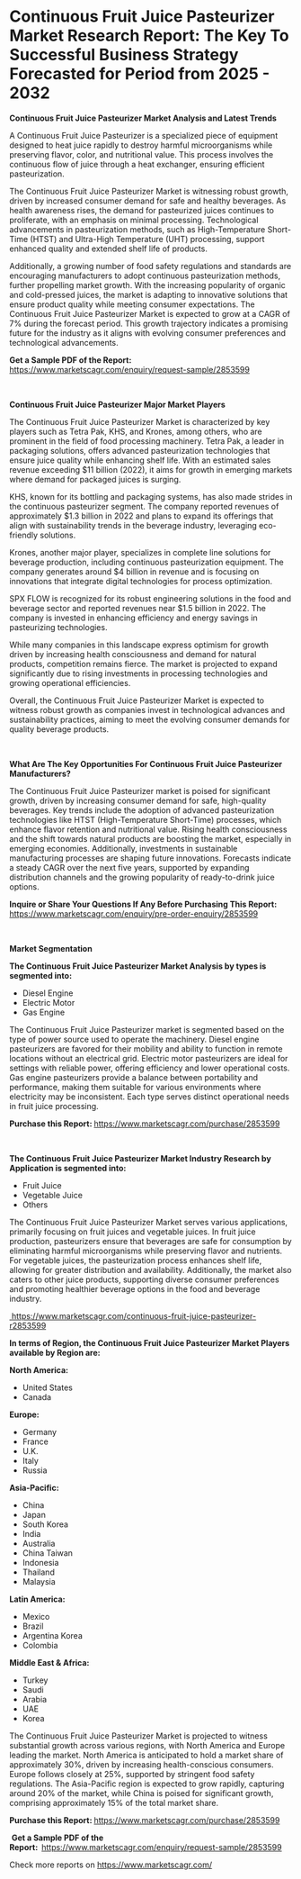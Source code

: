 <p><h1>Continuous Fruit Juice Pasteurizer Market Research Report: The Key To Successful Business Strategy Forecasted for Period from 2025 - 2032</h1></p><p><strong>Continuous Fruit Juice Pasteurizer Market Analysis and Latest Trends</strong></p>
<p><p>A Continuous Fruit Juice Pasteurizer is a specialized piece of equipment designed to heat juice rapidly to destroy harmful microorganisms while preserving flavor, color, and nutritional value. This process involves the continuous flow of juice through a heat exchanger, ensuring efficient pasteurization.</p><p>The Continuous Fruit Juice Pasteurizer Market is witnessing robust growth, driven by increased consumer demand for safe and healthy beverages. As health awareness rises, the demand for pasteurized juices continues to proliferate, with an emphasis on minimal processing. Technological advancements in pasteurization methods, such as High-Temperature Short-Time (HTST) and Ultra-High Temperature (UHT) processing, support enhanced quality and extended shelf life of products.</p><p>Additionally, a growing number of food safety regulations and standards are encouraging manufacturers to adopt continuous pasteurization methods, further propelling market growth. With the increasing popularity of organic and cold-pressed juices, the market is adapting to innovative solutions that ensure product quality while meeting consumer expectations. The Continuous Fruit Juice Pasteurizer Market is expected to grow at a CAGR of 7% during the forecast period. This growth trajectory indicates a promising future for the industry as it aligns with evolving consumer preferences and technological advancements.</p></p>
<p><strong>Get a Sample PDF of the Report:&nbsp;</strong> <a href="https://www.marketscagr.com/enquiry/request-sample/2853599?utm_campaign=2480&utm_medium=2&utm_source=Github&utm_content=ia&utm_term=12032025&utm_id=continuous-fruit-juice-pasteurizer">https://www.marketscagr.com/enquiry/request-sample/2853599</a></p>
<p>&nbsp;</p>
<p><strong>Continuous Fruit Juice Pasteurizer Major Market Players</strong></p>
<p><p>The Continuous Fruit Juice Pasteurizer Market is characterized by key players such as Tetra Pak, KHS, and Krones, among others, who are prominent in the field of food processing machinery. Tetra Pak, a leader in packaging solutions, offers advanced pasteurization technologies that ensure juice quality while enhancing shelf life. With an estimated sales revenue exceeding $11 billion (2022), it aims for growth in emerging markets where demand for packaged juices is surging.</p><p>KHS, known for its bottling and packaging systems, has also made strides in the continuous pasteurizer segment. The company reported revenues of approximately $1.3 billion in 2022 and plans to expand its offerings that align with sustainability trends in the beverage industry, leveraging eco-friendly solutions.</p><p>Krones, another major player, specializes in complete line solutions for beverage production, including continuous pasteurization equipment. The company generates around $4 billion in revenue and is focusing on innovations that integrate digital technologies for process optimization.</p><p>SPX FLOW is recognized for its robust engineering solutions in the food and beverage sector and reported revenues near $1.5 billion in 2022. The company is invested in enhancing efficiency and energy savings in pasteurizing technologies.</p><p>While many companies in this landscape express optimism for growth driven by increasing health consciousness and demand for natural products, competition remains fierce. The market is projected to expand significantly due to rising investments in processing technologies and growing operational efficiencies.</p><p>Overall, the Continuous Fruit Juice Pasteurizer Market is expected to witness robust growth as companies invest in technological advances and sustainability practices, aiming to meet the evolving consumer demands for quality beverage products.</p></p>
<p>&nbsp;</p>
<p><strong>What Are The Key Opportunities For Continuous Fruit Juice Pasteurizer Manufacturers?</strong></p>
<p><p>The Continuous Fruit Juice Pasteurizer market is poised for significant growth, driven by increasing consumer demand for safe, high-quality beverages. Key trends include the adoption of advanced pasteurization technologies like HTST (High-Temperature Short-Time) processes, which enhance flavor retention and nutritional value. Rising health consciousness and the shift towards natural products are boosting the market, especially in emerging economies. Additionally, investments in sustainable manufacturing processes are shaping future innovations. Forecasts indicate a steady CAGR over the next five years, supported by expanding distribution channels and the growing popularity of ready-to-drink juice options.</p></p>
<p><strong>Inquire or Share Your Questions If Any Before Purchasing This Report:</strong> <a href="https://www.marketscagr.com/enquiry/pre-order-enquiry/2853599?utm_campaign=2480&utm_medium=2&utm_source=Github&utm_content=ia&utm_term=12032025&utm_id=continuous-fruit-juice-pasteurizer">https://www.marketscagr.com/enquiry/pre-order-enquiry/2853599</a></p>
<p>&nbsp;</p>
<p><strong>Market Segmentation</strong></p>
<p><strong>The Continuous Fruit Juice Pasteurizer Market Analysis by types is segmented into:</strong></p>
<p><ul><li>Diesel Engine</li><li>Electric Motor</li><li>Gas Engine</li></ul></p>
<p><p>The Continuous Fruit Juice Pasteurizer market is segmented based on the type of power source used to operate the machinery. Diesel engine pasteurizers are favored for their mobility and ability to function in remote locations without an electrical grid. Electric motor pasteurizers are ideal for settings with reliable power, offering efficiency and lower operational costs. Gas engine pasteurizers provide a balance between portability and performance, making them suitable for various environments where electricity may be inconsistent. Each type serves distinct operational needs in fruit juice processing.</p></p>
<p><strong>Purchase this Report:&nbsp;</strong><a href="https://www.marketscagr.com/purchase/2853599?utm_campaign=2480&utm_medium=2&utm_source=Github&utm_content=ia&utm_term=12032025&utm_id=continuous-fruit-juice-pasteurizer">https://www.marketscagr.com/purchase/2853599</a></p>
<p>&nbsp;</p>
<p><strong>The Continuous Fruit Juice Pasteurizer Market Industry Research by Application is segmented into:</strong></p>
<p><ul><li>Fruit Juice</li><li>Vegetable Juice</li><li>Others</li></ul></p>
<p><p>The Continuous Fruit Juice Pasteurizer Market serves various applications, primarily focusing on fruit juices and vegetable juices. In fruit juice production, pasteurizers ensure that beverages are safe for consumption by eliminating harmful microorganisms while preserving flavor and nutrients. For vegetable juices, the pasteurization process enhances shelf life, allowing for greater distribution and availability. Additionally, the market also caters to other juice products, supporting diverse consumer preferences and promoting healthier beverage options in the food and beverage industry.</p></p>
<p><a href="https://www.marketscagr.com/continuous-fruit-juice-pasteurizer-r2853599?utm_campaign=2480&utm_medium=2&utm_source=Github&utm_content=ia&utm_term=12032025&utm_id=continuous-fruit-juice-pasteurizer">&nbsp;https://www.marketscagr.com/continuous-fruit-juice-pasteurizer-r2853599</a></p>
<p><strong>In terms of Region, the Continuous Fruit Juice Pasteurizer Market Players available by Region are:</strong></p>
<p>
    <p> <strong> North America: </strong>
        <ul>
            <li>United States</li>
            <li>Canada</li>
        </ul>
        </p> 
    <p> <strong> Europe: </strong>
        <ul>
            <li>Germany</li>
            <li>France</li>
            <li>U.K.</li>
            <li>Italy</li>
            <li>Russia</li>
        </ul>
        </p> 
    <p> <strong> Asia-Pacific: </strong>
        <ul>
            <li>China</li>
            <li>Japan</li>
            <li>South Korea</li>
            <li>India</li>
            <li>Australia</li>
            <li>China Taiwan</li>
            <li>Indonesia</li>
            <li>Thailand</li>
            <li>Malaysia</li>
        </ul>
        </p> 
    <p> <strong> Latin America: </strong>
        <ul>
            <li>Mexico</li>
            <li>Brazil</li>
            <li>Argentina Korea</li>
            <li>Colombia</li>
        </ul>
        </p> 
    <p> <strong> Middle East & Africa: </strong>
        <ul>
            <li>Turkey</li>
            <li>Saudi</li>
            <li>Arabia</li>
            <li>UAE</li>
            <li>Korea</li>
        </ul>
    </p>
    </p>
<p><p>The Continuous Fruit Juice Pasteurizer Market is projected to witness substantial growth across various regions, with North America and Europe leading the market. North America is anticipated to hold a market share of approximately 30%, driven by increasing health-conscious consumers. Europe follows closely at 25%, supported by stringent food safety regulations. The Asia-Pacific region is expected to grow rapidly, capturing around 20% of the market, while China is poised for significant growth, comprising approximately 15% of the total market share.</p></p>
<p><strong>Purchase this Report: </strong><a href="https://www.marketscagr.com/purchase/2853599?utm_campaign=2480&utm_medium=2&utm_source=Github&utm_content=ia&utm_term=12032025&utm_id=continuous-fruit-juice-pasteurizer">https://www.marketscagr.com/purchase/2853599</a></p>
<p>&nbsp;<strong>Get a Sample PDF of the Report:&nbsp;&nbsp;</strong><a href="https://www.marketscagr.com/enquiry/request-sample/2853599?utm_campaign=2480&utm_medium=2&utm_source=Github&utm_content=ia&utm_term=12032025&utm_id=continuous-fruit-juice-pasteurizer">https://www.marketscagr.com/enquiry/request-sample/2853599</a></p>
<p><strong></strong></p>
<p>Check more reports on <a href="https://www.marketscagr.com/?utm_campaign=2480&utm_medium=2&utm_source=Github&utm_content=ia&utm_term=12032025&utm_id=continuous-fruit-juice-pasteurizer">https://www.marketscagr.com/</a></p>